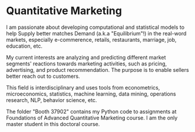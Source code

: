 # Quantitative Marketing

I am passionate about developing computational and statistical models to help Supply better matches Demand (a.k.a "Equilibrium"!) in the real-word markets, especially e-commerence, retails, restaurants, marriage, job, education, etc.


My current interests are analyzing and predicting different market segments' reactions towards marketing activities, such as pricing, advertising, and product recommendation. The purpose is to enable sellers better reach out to customers.

This field is interdisciplinary and uses tools from econometrics, microeconomics, statistics, machine learning, data mining, operations research, NLP, behavior science, etc.

The folder "Booth 37902" contains my Python code to assignments at Foundations of Advanced Quantitative Marketing course. I am the only master student in this doctoral course.

